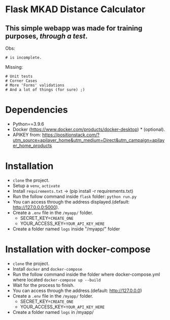Flask MKAD Distance Calculator
==============================

## This simple webapp was made for training purposes, *through a test*.

Obs: 

    # is incomplete.

Missing:

    # Unit tests
    # Corner Cases
    # More 'Forms' validations
    # And a lot of things (for sure) ;)

Dependencies
============
- Python==3.9.6
- Docker (https://www.docker.com/products/docker-desktop) * (optional).
- APIKEY from: https://positionstack.com/?utm_source=apilayer_home&utm_medium=Direct&utm_campaign=apilayer_home_products

Installation
============
- `clone` the project.
- Setup a `venv`, `activate`
- Install `requirements.txt` -> (pip install -r requirements.txt)
- Run the follow command inside `flask` folder: `python run.py`
- You can access through the address displayed.(default: http://127.0.0.0:5000).
- Create a `.env` file in the `/myapp/` folder.
  - SECRET_KEY=`CREATE_ONE`
  - YOUR_ACCESS_KEY=`YOUR_API_KEY_HERE`
- Create a folder named `logs` inside "/myapp/" folder


Installation with docker-compose
===================================
- `clone` the project.
- Install `docker` and `docker-compose`
- Run the follow command inside the folder where docker-compose.yml where located `docker-compose up --build`
- Wait for the process to finish.
- You can access through the address.(default: http://127.0.0.0)
- Create a `.env` file in the `/myapp/` folder.
  - SECRET_KEY=`CREATE_ONE`
  - YOUR_ACCESS_KEY=`YOUR_API_KEY_HERE`
- Create a folder named `logs` in /myapp/
